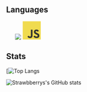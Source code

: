 <h2><strong>Languages</strong></h2>

<ul>
   <img width="50" src="https://upload.wikimedia.org/wikipedia/commons/c/cf/Lua-Logo.svg">
   <img width="50" src="https://raw.githubusercontent.com/devicons/devicon/master/icons/javascript/javascript-original.svg">
</ul>

<h2><strong>Stats</strong></h2>

[![Top Langs](https://github-readme-stats.vercel.app/api/top-langs/?username=strawbberrys&show_icons=true&theme=radical)
<br />

![Strawbberrys's GitHub stats](https://github-readme-stats.vercel.app/api?username=strawbberrys&show_icons=true&theme=radical)


